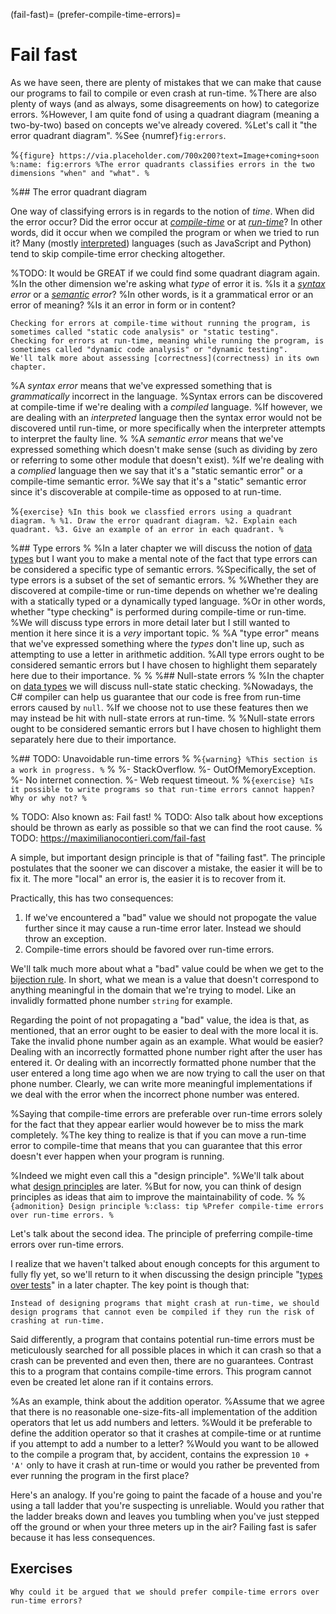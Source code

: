 (fail-fast)=
(prefer-compile-time-errors)=
# Fail fast

As we have seen, there are plenty of mistakes that we can make that cause our programs to fail to compile or even crash at run-time.
%There are also plenty of ways (and as always, some disagreements on how) to categorize errors.
%However, I am quite fond of using a quadrant diagram (meaning a two-by-two) based on concepts we've already covered.
%Let's call it "the error quadrant diagram".
%See {numref}`fig:errors`.

%``{figure} https://via.placeholder.com/700x200?text=Image+coming+soon
%:name: fig:errors
%The error quadrants classifies errors in the two dimensions "when" and "what".
%``

%## The error quadrant diagram

One way of classifying errors is in regards to the notion of *time*.
When did the error occur?
Did the error occur at *[compile-time](compilation)* or at *[run-time](execution)*?
In other words, did it occur when we compiled the program or when we tried to run it?
Many (mostly [interpreted](interpretation)) languages (such as JavaScript and Python) tend to skip compile-time error checking altogether.

%TODO: It would be GREAT if we could find some quadrant diagram again.
%In the other dimension we're asking what *type* of error it is.
%Is it a *[syntax](syntax) error* or a *[semantic](semantics) error*?
%In other words, is it a grammatical error or an error of meaning?
%Is it an error in form or in content?

```{note}
Checking for errors at compile-time without running the program, is sometimes called "static code analysis" or "static testing".
Checking for errors at run-time, meaning while running the program, is sometimes called "dynamic code analysis" or "dynamic testing".
We'll talk more about assessing [correctness](correctness) in its own chapter.
```

%A *syntax error* means that we've expressed something that is *grammatically* incorrect in the language.
%Syntax errors can be discovered at compile-time if we're dealing with a *compiled* language.
%If however, we are dealing with an *interpreted* language then the syntax error would not be discovered until run-time, or more specifically when the interpreter attempts to interpret the faulty line.
%
%A *semantic error* means that we've expressed something which doesn't make sense (such as dividing by zero or referring to some other module that doesn't exist).
%If we're dealing with a *complied* language then we say that it's a "static semantic error" or a compile-time semantic error.
%We say that it's a "static" semantic error since it's discoverable at compile-time as opposed to at run-time.


%``{exercise}
%In this book we classfied errors using a quadrant diagram.
%
%1. Draw the error quadrant diagram.
%2. Explain each quadrant.
%3. Give an example of an error in each quadrant.
%``

%## Type errors
%
%In a later chapter we will discuss the notion of [data types](data-types) but I want you to make a mental note of the fact that type errors can be considered a specific type of semantic errors.
%Specifically, the set of type errors is a subset of the set of semantic errors.
%
%Whether they are discovered at compile-time or run-time depends on whether we're dealing with a statically typed or a dynamically typed language.
%Or in other words, whether "type checking" is performed during compile-time or run-time.
%We will discuss type errors in more detail later but I still wanted to mention it here since it is a *very* important topic.
%
%A "type error" means that we've expressed something where the *types* don't line up, such as attempting to use a letter in arithmetic addition.
%All type errors ought to be considered semantic errors but I have chosen to highlight them separately here due to their importance.
%
%
%## Null-state errors
%
%In the chapter on [data types](data-types) we will discuss null-state static checking.
%Nowadays, the C# compiler can help us guarantee that our code is free from run-time errors caused by `null`.
%If we choose not to use these features then we may instead be hit with null-state errors at run-time.
%
%Null-state errors ought to be considered semantic errors but I have chosen to highlight them separately here due to their importance.


%## TODO: Unavoidable run-time errors
%
%```{warning}
%This section is a work in progress.
%```
%
%- StackOverflow.
%- OutOfMemoryException.
%- No internet connection.
%- Web request timeout.
%
%```{exercise}
%Is it possible to write programs so that run-time errors cannot happen? Why or why not?
%```



% TODO: Also known as: Fail fast!
% TODO: Also talk about how exceptions should be thrown as early as possible so that we can find the root cause.
% TODO: https://maximilianocontieri.com/fail-fast

A simple, but important design principle is that of "failing fast".
The principle postulates that the sooner we can discover a mistake, the easier it will be to fix it.
The more "local" an error is, the easier it is to recover from it.

Practically, this has two consequences:

1. If we've encountered a "bad" value we should not propogate the value further since it may cause a run-time error later. Instead we should throw an exception.
2. Compile-time errors should be favored over run-time errors.

We'll talk much more about what a "bad" value could be when we get to the [bijection rule](bijection-rule).
In short, what we mean is a value that doesn't correspond to anything meaningful in the domain that we're trying to model.
Like an invalidly formatted phone number `string` for example.

Regarding the point of not propagating a "bad" value, the idea is that, as mentioned, that an error ought to be easier to deal with the more local it is.
Take the invalid phone number again as an example.
What would be easier?
Dealing with an incorrectly formatted phone number right after the user has entered it.
Or dealing with an incorrectly formatted phone number that the user entered a long time ago when we are now trying to call the user on that phone number.
Clearly, we can write more meaningful implementations if we deal with the error when the incorrect phone number was entered.

%Saying that compile-time errors are preferable over run-time errors solely for the fact that they appear earlier would however be to miss the mark completely.
%The key thing to realize is that if you can move a run-time error to compile-time that means that you can guarantee that this error doesn't ever happen when your program is running.

%Indeed we might even call this a "design principle".
%We'll talk about what [design principles](design-principles) are later.
%But for now, you can think of design principles as ideas that aim to improve the maintainability of code.
%
%```{admonition} Design principle
%:class: tip
%Prefer compile-time errors over run-time errors.
%```

Let's talk about the second idea.
The principle of preferring compile-time errors over run-time errors.

I realize that we haven't talked about enough concepts for this argument to fully fly yet, so we'll return to it when discussing the design principle "[types over tests](types-over-tests)" in a later chapter.
The key point is though that:

```{important}
Instead of designing programs that might crash at run-time, we should design programs that cannot even be compiled if they run the risk of crashing at run-time.
```

Said differently, a program that contains potential run-time errors must be meticulously searched for all possible places in which it can crash so that a crash can be prevented and even then, there are no guarantees.
Contrast this to a program that contains compile-time errors.
This program cannot even be created let alone ran if it contains errors.

%As an example, think about the addition operator.
%Assume that we agree that there is no reasonable one-size-fits-all implementation of the addition operators that let us add numbers and letters.
%Would it be preferable to define the addition operator so that it crashes at compile-time or at runtime if you attempt to add a number to a letter?
%Would you want to be allowed to the compile a program that, by accident, contains the expression `10 + 'A'` only to have it crash at run-time or would you rather be prevented from ever running the program in the first place?

Here's an analogy.
If you're going to paint the facade of a house and you're using a tall ladder that you're suspecting is unreliable.
Would you rather that the ladder breaks down and leaves you tumbling when you've just stepped off the ground or when your three meters up in the air?
Failing fast is safer because it has less consequences.


## Exercises

```{exercise}
Why could it be argued that we should prefer compile-time errors over run-time errors?
```


